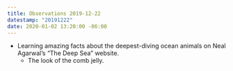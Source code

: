 ```yaml
---
title: Observations 2019-12-22
datestamp: "20191222"
date: 2020-01-02 13:20:00 -06:00
---
```


- Learning amazing facts about the deepest-diving ocean animals on Neal Agarwal’s “The Deep Sea” website.
	- The look of the comb jelly.
